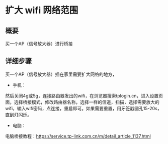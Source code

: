 # 扩大 wifi 网络范围 #

## 概要 ##

买一个AP（信号放大器）进行桥接

## 详细步骤 ##

买一个AP（信号放大器）插在家里需要扩大网络的地方，

- 手机：

然后关闭4g或5g，连接路由器发出的wifi，在浏览器搜索tplogin.cn，进入设置页面，选择桥接模式，修改路由器名称，选择一样的信道，扫描，选择需要放大的wifi，输入wifi密码，点连接，重启即可。如果需要重置，用牙签戳圆孔15-20s，直到灯闪烁。

- 电脑：

电脑桥接教程：https://service.tp-link.com.cn/m/detail_article_1137.html
